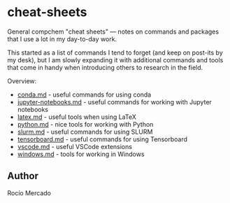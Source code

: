 # cheat-sheets
General compchem "cheat sheets" — notes on commands and packages that I use a lot in my day-to-day work.

This started as a list of commands I tend to forget (and keep on post-its by my desk), but I am slowly expanding it with additional commands and tools that come in handy when introducing others to research in the field.

Overview:
* [conda.md](./conda.md) - useful commands for using conda
* [jupyter-notebooks.md](./jupyter-notebooks.md) - useful commands for working with Jupyter notebooks
* [latex.md](./latex.md) - useful tools when using LaTeX
* [python.md](./python.md) - nice tools for working with Python
* [slurm.md](./slurm.md) - useful commands for using SLURM
* [tensorboard.md](./tensorboard.md) - useful commands for using Tensorboard
* [vscode.md](./vscode.md) - useful VSCode extensions
* [windows.md](./windows.md) - tools for working in Windows

## Author
Rocío Mercado
